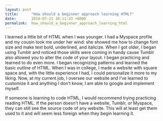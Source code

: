 ```yaml
---
layout: post
title:      "How should a beginner approach learning HTML?"
date:       2018-07-21 18:11:33 +0000
permalink:  how_should_a_beginner_approach_learning_html
---
```



I learned a little bit of HTML when I was younger. I had a Myspace profile and my cousin took me under her wind: she showed me how to change font size and make text bold, underlined, and italicize. When I got older, I began using Tumblr and noticed those skills were coming in handy cause Tumblr also allowed you to alter the code of your layout. I began practicing and learned to do even more. I began recognizing patterns and learned the basic outline of HTML. When I was in college, I made a website with square space and, with the little experience I had, I could personalize it more to my liking. Now, at my current job, I oversee our website and I’ve learned to customize it and anything I don’t know, I am able to google and implement myself.

If someone is learning to code HTML, I would recommend trying practicing reading HTML. If the person doesn’t have a website, Tumblr, or Myspace, they can still see the source code of any website. This will at least get them used to it and will seem less foreign when they begin learning it.
